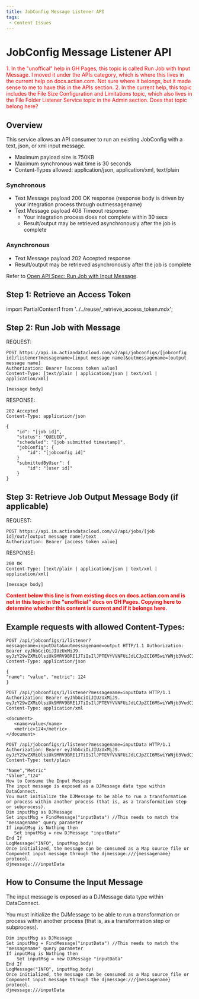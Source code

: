 ```yaml
---
title: JobConfig Message Listener API
tags:
 - Content Issues
---
```


# JobConfig Message Listener API

<font color="red">
1. In the "unoffical" help in GH Pages, this topic is called Run Job with Input Message. I moved it under the APIs category, which is where this lives in the current help on docs.actian.com. Not sure where it belongs, but it made sense to me to have this in the APIs section.
2. In the current help, this topic includes the File Size Configuration and Limitations topic, which also lives in the File Folder Listener Service topic in the Admin section. Does that topic belong here?
</font>

## Overview

This service allows an API consumer to run an existing JobConfig with a text, json, or xml input message.

* Maximum payload size is 750KB
* Maximum synchronous wait time is 30 seconds
* Content-Types allowed: application/json, application/xml, text/plain

### Synchronous

* Text Message payload 200 OK response (response body is driven by your integration process through outmessagename)
* Text Message payload 408 Timeout response:
  * Your integration process does not complete within 30 secs
  * Result/output may be retrieved asynchronously after the job is complete

### Asynchronous

* Text Message payload 202 Accepted response
* Result/output may be retrieved asynchronously after the job is complete

Refer to [Open API Spec: Run Job with Input Message](https://console.im.actiandatacloud.com/apidocs/#/Job%20Execution/runJobConfigWithMessage).

## Step 1: Retrieve an Access Token

import PartialContent1 from '../../reuse/_retrieve_access_token.mdx';

<PartialContent1 name="retrieve_access_token" />

## Step 2: Run Job with Message

REQUEST:

```
POST https://api.im.actiandatacloud.com/v2/api/jobconfigs/[jobconfig id]/listener?messagename=[input message name]&outmessagename=[output message name]
Authorization: Bearer [access token value]
Content-Type: [text/plain | application/json | text/xml | application/xml]

[message body]
```
RESPONSE:

```
202 Accepted
Content-Type: application/json

{
    "id": "[job id]",
    "status": "QUEUED",
    "scheduled": "[job submitted timestamp]",
    "jobConfig": {
        "id": "[jobconfig id]"
    }
    "submittedByUser": {
        "id": "[user id]"
    }
}
```

## Step 3: Retrieve Job Output Message Body (if applicable)

REQUEST:

```
POST https://api.im.actiandatacloud.com/v2/api/jobs/[job id]/out/[output message name]/text
Authorization: Bearer [access token value]
```
RESPONSE:

```
200 OK
Content-Type: [text/plain | application/json | text/xml | application/xml]

[message body]
```

**<font color="red">Content below this line is from existing docs on docs.actian.com and is not in this topic in the "unofficial" docs on GH Pages. Copying here to determine whether this content is current and if it belongs here.</font>**

 ## Example requests with allowed Content-Types:
 ```
POST /api/jobconfigs/1/listener?messagename=inputData&outmessagename=output HTTP/1.1 Authorization: Bearer eyJhbGciOiJIUzUxMiJ9. eyJzY29wZXMiOlsiUk9MRV9BRE1JTiIsIlJPTEVfVVNFUiJdLCJpZCI6MSwiYWNjb3VudCI6MSwic Content-Type: application/json

{
"name": "value", "metric": 124
}

POST /api/jobconfigs/1/listener?messagename=inputData HTTP/1.1 Authorization: Bearer eyJhbGciOiJIUzUxMiJ9.
eyJzY29wZXMiOlsiUk9MRV9BRE1JTiIsIlJPTEVfVVNFUiJdLCJpZCI6MSwiYWNjb3VudCI6MSwic Content-Type: application/xml

<document>
    <name>value</name>
    <metric>124</metric>
</document>

POST /api/jobconfigs/1/listener?messagename=inputData HTTP/1.1 Authorization: Bearer eyJhbGciOiJIUzUxMiJ9.
eyJzY29wZXMiOlsiUk9MRV9BRE1JTiIsIlJPTEVfVVNFUiJdLCJpZCI6MSwiYWNjb3VudCI6MSwic Content-Type: text/plain

"Name","Metric"
"Value","124"
How to Consume the Input Message
The input message is exposed as a DJMessage data type within DataConnect.
You must initialize the DJMessage to be able to run a transformation or process within another process (that is, as a transformation step or subprocess).
Dim inputMsg as DJMessage
Set inputMsg = FindMessage("inputData") //This needs to match the "messagename" query parameter
If inputMsg is Nothing then
    Set inputMsg = new DJMessage "inputData"
End If
LogMessage("INFO", inputMsg.body)
Once initialized, the message can be consumed as a Map source file or Component input message through the djmessage:///{messagename} protocol.
djmessage:///inputData
```

## How to Consume the Input Message

The input message is exposed as a DJMessage data type within DataConnect.

You must initialize the DJMessage to be able to run a transformation or process within another process (that is, as a transformation step or subprocess).

```
Dim inputMsg as DJMessage
Set inputMsg = FindMessage("inputData") //This needs to match the "messagename" query parameter
If inputMsg is Nothing then
    Set inputMsg = new DJMessage "inputData"
End If
LogMessage("INFO", inputMsg.body)
Once initialized, the message can be consumed as a Map source file or Component input message through the djmessage:///{messagename} protocol.
djmessage:///inputData
```